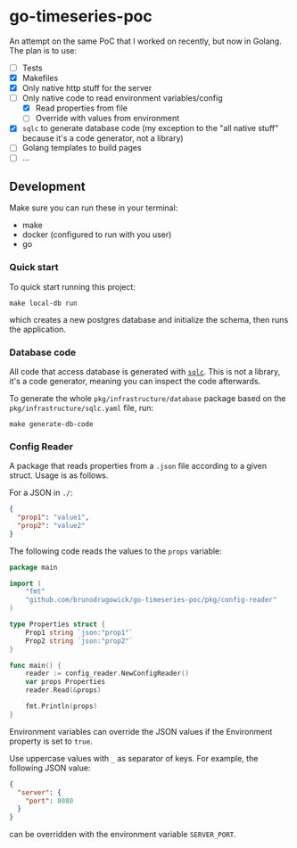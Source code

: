 # go-timeseries-poc

An attempt on the same PoC that I worked on recently, but now in Golang. The plan is to use:

- [ ] Tests
- [X] Makefiles
- [X] Only native http stuff for the server
- [ ] Only native code to read environment variables/config
  - [X] Read properties from file
  - [ ] Override with values from environment
- [X] `sqlc` to generate database code (my exception to the "all native stuff" because it's a code generator, not a library)
- [ ] Golang templates to build pages
- [ ] ...

## Development

Make sure you can run these in your terminal:

- make
- docker (configured to run with you user)
- go

### Quick start

To quick start running this project:

```commandline
make local-db run
```

which creates a new postgres database and initialize the schema, then runs the application.

### Database code

All code that access database is generated with [`sqlc`](https://sqlc.dev/). This is not a library, it's a code generator, meaning you can inspect the code afterwards.

To generate the whole `pkg/infrastructure/database` package based on the `pkg/infrastructure/sqlc.yaml` file, run:

```commandline
make generate-db-code
```

### Config Reader

A package that reads properties from a `.json` file according to a given struct. Usage is as follows.

For a JSON in `./`:

```json
{
  "prop1": "value1",
  "prop2": "value2"
}
```

The following code reads the values to the `props` variable:

```go
package main

import (
	"fmt"
	"github.com/brunodrugowick/go-timeseries-poc/pkg/config-reader"
)

type Properties struct {
	Prop1 string `json:"prop1"`
	Prop2 string `json:"prop2"`
}

func main() {
	reader := config_reader.NewConfigReader()
	var props Properties
	reader.Read(&props)

	fmt.Println(props)
}
```

Environment variables can override the JSON values if the Environment property is set to `true`.

Use uppercase values with `_` as separator of keys. For example, the following JSON value:

```json
{
  "server": {
    "port": 8080
  }
}
```

can be overridden with the environment variable `SERVER_PORT`.